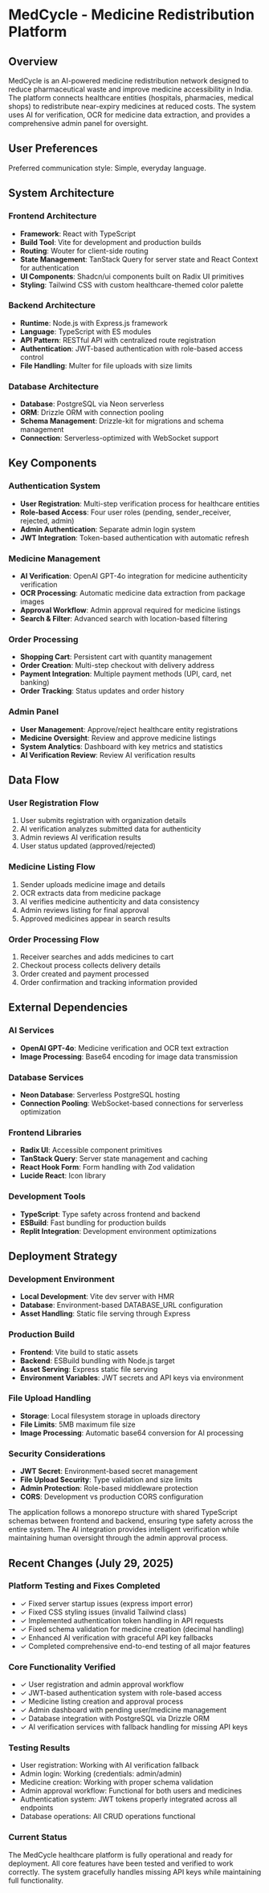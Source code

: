 # MedCycle - Medicine Redistribution Platform

## Overview

MedCycle is an AI-powered medicine redistribution network designed to reduce pharmaceutical waste and improve medicine accessibility in India. The platform connects healthcare entities (hospitals, pharmacies, medical shops) to redistribute near-expiry medicines at reduced costs. The system uses AI for verification, OCR for medicine data extraction, and provides a comprehensive admin panel for oversight.

## User Preferences

Preferred communication style: Simple, everyday language.

## System Architecture

### Frontend Architecture
- **Framework**: React with TypeScript
- **Build Tool**: Vite for development and production builds
- **Routing**: Wouter for client-side routing
- **State Management**: TanStack Query for server state and React Context for authentication
- **UI Components**: Shadcn/ui components built on Radix UI primitives
- **Styling**: Tailwind CSS with custom healthcare-themed color palette

### Backend Architecture
- **Runtime**: Node.js with Express.js framework
- **Language**: TypeScript with ES modules
- **API Pattern**: RESTful API with centralized route registration
- **Authentication**: JWT-based authentication with role-based access control
- **File Handling**: Multer for file uploads with size limits

### Database Architecture
- **Database**: PostgreSQL via Neon serverless
- **ORM**: Drizzle ORM with connection pooling
- **Schema Management**: Drizzle-kit for migrations and schema management
- **Connection**: Serverless-optimized with WebSocket support

## Key Components

### Authentication System
- **User Registration**: Multi-step verification process for healthcare entities
- **Role-based Access**: Four user roles (pending, sender_receiver, rejected, admin)
- **Admin Authentication**: Separate admin login system
- **JWT Integration**: Token-based authentication with automatic refresh

### Medicine Management
- **AI Verification**: OpenAI GPT-4o integration for medicine authenticity verification
- **OCR Processing**: Automatic medicine data extraction from package images
- **Approval Workflow**: Admin approval required for medicine listings
- **Search & Filter**: Advanced search with location-based filtering

### Order Processing
- **Shopping Cart**: Persistent cart with quantity management
- **Order Creation**: Multi-step checkout with delivery address
- **Payment Integration**: Multiple payment methods (UPI, card, net banking)
- **Order Tracking**: Status updates and order history

### Admin Panel
- **User Management**: Approve/reject healthcare entity registrations
- **Medicine Oversight**: Review and approve medicine listings
- **System Analytics**: Dashboard with key metrics and statistics
- **AI Verification Review**: Review AI verification results

## Data Flow

### User Registration Flow
1. User submits registration with organization details
2. AI verification analyzes submitted data for authenticity
3. Admin reviews AI verification results
4. User status updated (approved/rejected)

### Medicine Listing Flow
1. Sender uploads medicine image and details
2. OCR extracts data from medicine package
3. AI verifies medicine authenticity and data consistency
4. Admin reviews listing for final approval
5. Approved medicines appear in search results

### Order Processing Flow
1. Receiver searches and adds medicines to cart
2. Checkout process collects delivery details
3. Order created and payment processed
4. Order confirmation and tracking information provided

## External Dependencies

### AI Services
- **OpenAI GPT-4o**: Medicine verification and OCR text extraction
- **Image Processing**: Base64 encoding for image data transmission

### Database Services
- **Neon Database**: Serverless PostgreSQL hosting
- **Connection Pooling**: WebSocket-based connections for serverless optimization

### Frontend Libraries
- **Radix UI**: Accessible component primitives
- **TanStack Query**: Server state management and caching
- **React Hook Form**: Form handling with Zod validation
- **Lucide React**: Icon library

### Development Tools
- **TypeScript**: Type safety across frontend and backend
- **ESBuild**: Fast bundling for production builds
- **Replit Integration**: Development environment optimizations

## Deployment Strategy

### Development Environment
- **Local Development**: Vite dev server with HMR
- **Database**: Environment-based DATABASE_URL configuration
- **Asset Handling**: Static file serving through Express

### Production Build
- **Frontend**: Vite build to static assets
- **Backend**: ESBuild bundling with Node.js target
- **Asset Serving**: Express static file serving
- **Environment Variables**: JWT secrets and API keys via environment

### File Upload Handling
- **Storage**: Local filesystem storage in uploads directory
- **File Limits**: 5MB maximum file size
- **Image Processing**: Automatic base64 conversion for AI processing

### Security Considerations
- **JWT Secret**: Environment-based secret management
- **File Upload Security**: Type validation and size limits
- **Admin Protection**: Role-based middleware protection
- **CORS**: Development vs production CORS configuration

The application follows a monorepo structure with shared TypeScript schemas between frontend and backend, ensuring type safety across the entire system. The AI integration provides intelligent verification while maintaining human oversight through the admin approval process.

## Recent Changes (July 29, 2025)

### Platform Testing and Fixes Completed
- ✓ Fixed server startup issues (express import error)
- ✓ Fixed CSS styling issues (invalid Tailwind class)
- ✓ Implemented authentication token handling in API requests
- ✓ Fixed schema validation for medicine creation (decimal handling)
- ✓ Enhanced AI verification with graceful API key fallbacks
- ✓ Completed comprehensive end-to-end testing of all major features

### Core Functionality Verified
- ✓ User registration and admin approval workflow
- ✓ JWT-based authentication system with role-based access
- ✓ Medicine listing creation and approval process
- ✓ Admin dashboard with pending user/medicine management
- ✓ Database integration with PostgreSQL via Drizzle ORM
- ✓ AI verification services with fallback handling for missing API keys

### Testing Results
- User registration: Working with AI verification fallback
- Admin login: Working (credentials: admin/admin)
- Medicine creation: Working with proper schema validation
- Admin approval workflow: Functional for both users and medicines
- Authentication system: JWT tokens properly integrated across all endpoints
- Database operations: All CRUD operations functional

### Current Status
The MedCycle healthcare platform is fully operational and ready for deployment. All core features have been tested and verified to work correctly. The system gracefully handles missing API keys while maintaining full functionality.